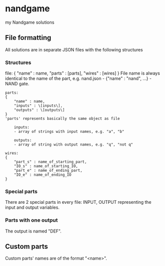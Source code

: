 # nandgame
my Nandgame solutions

## File formatting
All solutions are in separate JSON files with the following structures

### Structures

file:
{
    "name" : name,
    "parts" : \[parts\],
    "wires" : \[wires\]
}
File name is always identical to the name of the part, e.g. nand.json - {"name" : "nand", ...} - NAND gate.

    parts:
    {
        "name" : name,
        "inputs" : \[inputs\],
        "outputs" : \[outputs\]
    }
    'parts' represents basically the same object as file

        inputs:
        - array of strings with input names, e.g. "a", "b"

        outputs:
        - array of string with output names, e.g. "q", "not q"
    
    wires:
    {
        "part_s" : name_of_starting_part,
        "IO_s" : name_of_starting_IO,
        "part_e" : name_of_ending_part,
        "IO_e" : name_of_ending_IO
    }

### Special parts
There are 2 special parts in every file: INPUT, OUTPUT representing the input and output variables.

### Parts with one output
The output is named "DEF".

## Custom parts
Custom parts' names are of the format "\<name\>".
